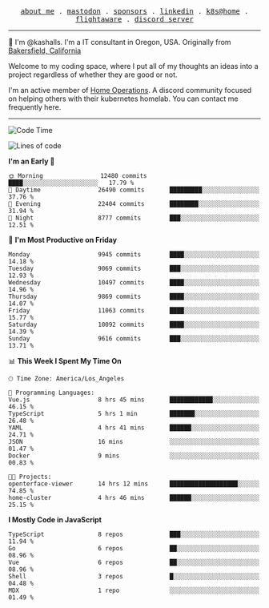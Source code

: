 <p align="center">
  <samp>
    <a href="https://jordanjones.org/">about me</a> .
    <a rel="me" href="https://mastodon.social/@kashall">mastodon</a> .
    <a href="https://github.com/sponsors/kashalls">sponsors</a> .
    <a href="https://linkedin.com/in/jordpjones">linkedin</a> .
    <a href="https://github.com/kashalls/home-cluster">k8s@home</a> .
    <a href="https://flightaware.com/adsb/stats/user/kashalls">flightaware</a> .
    <a href="https://discord.gg/V2WrCfqba9">discord server</a>
  </samp>
</p>

----------------------------------------------------------------

:wave: I'm @kashalls. I'm a IT consultant in Oregon, USA. Originally from [Bakersfield, California](https://maps.app.goo.gl/QQMtywTWghpXB6Tu6)

Welcome to my coding space, where I put all of my thoughts an ideas into a project regardless of whether they are good or not.

I'm an active member of [Home Operations](https://discord.gg/home-operations). A discord community focused on helping others with their kubernetes homelab. You can contact me frequently here.

----------------------------------------------------------------
<!--START_SECTION:waka-->
![Code Time](http://img.shields.io/badge/Code%20Time-2%2C129%20hrs%2025%20mins-blue)

![Lines of code](https://img.shields.io/badge/From%20Hello%20World%20I%27ve%20Written-10.6%20million%20lines%20of%20code-blue)

**I'm an Early 🐤** 

```text
🌞 Morning                12480 commits       ████░░░░░░░░░░░░░░░░░░░░░   17.79 % 
🌆 Daytime                26490 commits       █████████░░░░░░░░░░░░░░░░   37.76 % 
🌃 Evening                22404 commits       ████████░░░░░░░░░░░░░░░░░   31.94 % 
🌙 Night                  8777 commits        ███░░░░░░░░░░░░░░░░░░░░░░   12.51 % 
```
📅 **I'm Most Productive on Friday** 

```text
Monday                   9945 commits        ████░░░░░░░░░░░░░░░░░░░░░   14.18 % 
Tuesday                  9069 commits        ███░░░░░░░░░░░░░░░░░░░░░░   12.93 % 
Wednesday                10497 commits       ████░░░░░░░░░░░░░░░░░░░░░   14.96 % 
Thursday                 9869 commits        ████░░░░░░░░░░░░░░░░░░░░░   14.07 % 
Friday                   11063 commits       ████░░░░░░░░░░░░░░░░░░░░░   15.77 % 
Saturday                 10092 commits       ████░░░░░░░░░░░░░░░░░░░░░   14.39 % 
Sunday                   9616 commits        ███░░░░░░░░░░░░░░░░░░░░░░   13.71 % 
```


📊 **This Week I Spent My Time On** 

```text
🕑︎ Time Zone: America/Los_Angeles

💬 Programming Languages: 
Vue.js                   8 hrs 45 mins       ████████████░░░░░░░░░░░░░   46.15 % 
TypeScript               5 hrs 1 min         ███████░░░░░░░░░░░░░░░░░░   26.48 % 
YAML                     4 hrs 41 mins       ██████░░░░░░░░░░░░░░░░░░░   24.71 % 
JSON                     16 mins             ░░░░░░░░░░░░░░░░░░░░░░░░░   01.47 % 
Docker                   9 mins              ░░░░░░░░░░░░░░░░░░░░░░░░░   00.83 % 

🐱‍💻 Projects: 
openterface-viewer       14 hrs 12 mins      ███████████████████░░░░░░   74.85 % 
home-cluster             4 hrs 46 mins       ██████░░░░░░░░░░░░░░░░░░░   25.15 % 
```

**I Mostly Code in JavaScript** 

```text
TypeScript               8 repos             ███░░░░░░░░░░░░░░░░░░░░░░   11.94 % 
Go                       6 repos             ██░░░░░░░░░░░░░░░░░░░░░░░   08.96 % 
Vue                      6 repos             ██░░░░░░░░░░░░░░░░░░░░░░░   08.96 % 
Shell                    3 repos             █░░░░░░░░░░░░░░░░░░░░░░░░   04.48 % 
MDX                      1 repo              ░░░░░░░░░░░░░░░░░░░░░░░░░   01.49 % 
```




<!--END_SECTION:waka-->